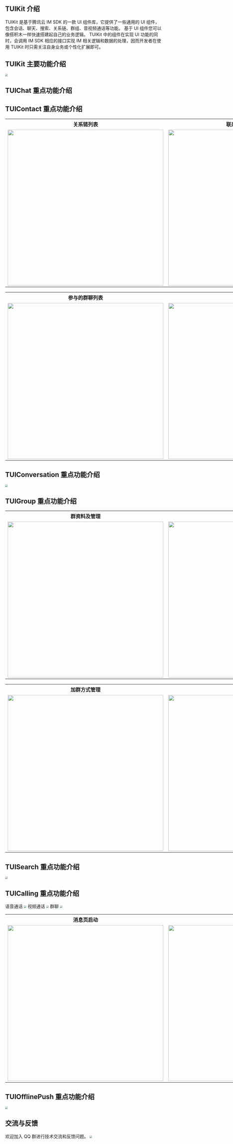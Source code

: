 ## TUIKit 介绍
TUIKit 是基于腾讯云 IM SDK 的一款 UI 组件库，它提供了一些通用的 UI 组件，包含会话、聊天、搜索、关系链、群组、音视频通话等功能。
基于 UI 组件您可以像搭积木一样快速搭建起自己的业务逻辑。
TUIKit 中的组件在实现 UI 功能的同时，会调用 IM SDK 相应的接口实现 IM 相关逻辑和数据的处理，因而开发者在使用 TUIKit 时只需关注自身业务或个性化扩展即可。


## TUIKit 主要功能介绍
<img src="https://qcloudimg.tencent-cloud.cn/raw/ecee8fb8633051cc13a973609539b2e1.png" style="zoom:50%;"/>

## TUIChat 重点功能介绍



## TUIContact 重点功能介绍
<table style="text-align:center; vertical-align:middle; width:1000px">
  <tr>
    <th style="text-align:center;" width="500px">关系链列表</th>
    <th style="text-align:center;" width="500px">联系人资料及管理</th>
  </tr>
  <tr>
    <td><img style="width:500px" src="https://qcloudimg.tencent-cloud.cn/raw/e8c28217672bdef05b2def8849bebcb0.png"/></td>
    <td><img style="width:500px" src="https://qcloudimg.tencent-cloud.cn/raw/c7f4c40e4092edca67d312042ff03b22.png"/></td>
	 </tr>
</table>
<table style="text-align:center; vertical-align:middle; width:1000px">
  <tr>
    <th style="text-align:center;" width="300px">参与的群聊列表</th>
    <th style="text-align:center;" width="300px">黑名单列表</th>
  </tr>
  <tr>
    <td><img style="width:500px" src="https://qcloudimg.tencent-cloud.cn/raw/cc062e5f1de3ab7dbd715b769161c2c9.png" /></td>
    <td><img style="width:500px" src="https://qcloudimg.tencent-cloud.cn/raw/796593ce91f46b4a337a52311eced8c2.png" /></td>
	 </tr>
</table>


## TUIConversation 重点功能介绍
<img src="https://qcloudimg.tencent-cloud.cn/raw/a3a23df59317cc78a569b902ae309785.png" style="zoom:50%;"/>


## TUIGroup 重点功能介绍
<table style="text-align:center; vertical-align:middle; width:1000px">
  <tr>
    <th style="text-align:center;" width="500px">群资料及管理</th>
    <th style="text-align:center;" width="500px">群成员管理</th>
  </tr>
  <tr>
    <td><img style="width:500px" src="https://qcloudimg.tencent-cloud.cn/raw/5312e0ab11d28ed91cb981e7d48eca7c.png"/></td>
    <td><img style="width:500px" src="https://qcloudimg.tencent-cloud.cn/raw/7ffe1dfa3fa3f469831fdfaef6edd9a5.png"/></td>
	 </tr>
</table>
<table style="text-align:center; vertical-align:middle; width:1000px">
  <tr>
    <th style="text-align:center;" width="300px">加群方式管理</th>
    <th style="text-align:center;" width="300px">权限管理</th>
  </tr>
  <tr>
    <td><img style="width:500px" src="https://qcloudimg.tencent-cloud.cn/raw/996a544f8a4449de7c6e1d3db4e275ad.png" /></td>
    <td><img style="width:500px" src="https://qcloudimg.tencent-cloud.cn/raw/2c13d356cb879981bc28bebb2ceec886.png" /></td>
	 </tr>
</table>


## TUISearch 重点功能介绍
<img src="https://qcloudimg.tencent-cloud.cn/raw/db4d3b834e1d9e423e683a1b7c54fab3.png" style="zoom:50%;"/>


## TUICalling 重点功能介绍
语音通话
<img src="https://qcloudimg.tencent-cloud.cn/raw/ebb4c37a1de6befa0c31ad602003c777.png" style="zoom:50%;"/>
视频通话
<img src="https://qcloudimg.tencent-cloud.cn/raw/60879fb8a0d95230f96e61110d826dbf.jpg" style="zoom:50%;"/>
群聊
<img src="https://qcloudimg.tencent-cloud.cn/raw/aff1c712a0fe822d3ab5d51a9da670be.png" style="zoom:50%;"/>
<table style="text-align:center; vertical-align:middle; width:1000px">
  <tr>
    <th style="text-align:center;" width="300px">消息页启动</th>
    <th style="text-align:center;" width="300px">资料页启动</th>
  </tr>
  <tr>
    <td><img style="width:500px" src="https://qcloudimg.tencent-cloud.cn/raw/7f9649e78f02f91009cd431fc895b139.png" /></td>
    <td><img style="width:500px" src="https://qcloudimg.tencent-cloud.cn/raw/aa5711178ce861e87a933e25093f6a06.png" /></td>
	 </tr>
</table>


## TUIOfflinePush 重点功能介绍
<img src="https://qcloudimg.tencent-cloud.cn/raw/302273c19a371266a4f48cc5e7ae0976.png" style="zoom:50%;"/>

[](id:feedback)
## 交流与反馈
欢迎加入 QQ 群进行技术交流和反馈问题。
<img src="https://qcloudimg.tencent-cloud.cn/raw/ca5f8724cd5a9002abc454f80bf3df12.png" style="zoom:50%;"/>
